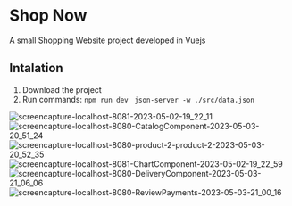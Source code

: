 # Shop Now
A small Shopping Website project developed in Vuejs

## Intalation
1. Download the project
2. Run commands:
```npm run dev```
``` json-server -w ./src/data.json```

![screencapture-localhost-8081-2023-05-02-19_22_11](https://user-images.githubusercontent.com/89931941/235726059-bf03c92a-f047-4cc4-8fc8-192841a78e5e.png)
![screencapture-localhost-8080-CatalogComponent-2023-05-03-20_51_24](https://user-images.githubusercontent.com/89931941/236002486-31ea6853-627e-47cf-a22a-52a0593b8ed3.png)
![screencapture-localhost-8080-product-2-product-2-2023-05-03-20_52_35](https://user-images.githubusercontent.com/89931941/236002684-9b699efb-1855-4195-b9fe-ad8f5351e913.png)
![screencapture-localhost-8081-ChartComponent-2023-05-02-19_22_59](https://user-images.githubusercontent.com/89931941/235726128-d7a2263b-b6d8-45f4-a427-df6822ff61bd.png)
![screencapture-localhost-8080-DeliveryComponent-2023-05-03-21_06_06](https://user-images.githubusercontent.com/89931941/236005546-1a90bc0c-6d1c-4148-9a33-fbb2c3b3d10d.png)
![screencapture-localhost-8080-ReviewPayments-2023-05-03-21_00_16](https://user-images.githubusercontent.com/89931941/236004404-1cf8a94a-31a8-4354-a362-d6a0b8d0a303.png)
